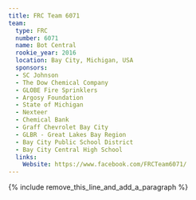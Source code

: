 ```yaml
---
title: FRC Team 6071
team:
  type: FRC
  number: 6071
  name: Bot Central
  rookie_year: 2016
  location: Bay City, Michigan, USA
  sponsors:
  - SC Johnson
  - The Dow Chemical Company
  - GLOBE Fire Sprinklers
  - Argosy Foundation
  - State of Michigan
  - Nexteer
  - Chemical Bank
  - Graff Chevrolet Bay City
  - GLBR - Great Lakes Bay Region
  - Bay City Public School District
  - Bay City Central High School
  links:
    Website: https://www.facebook.com/FRCTeam6071/
---
```


{% include remove_this_line_and_add_a_paragraph %}